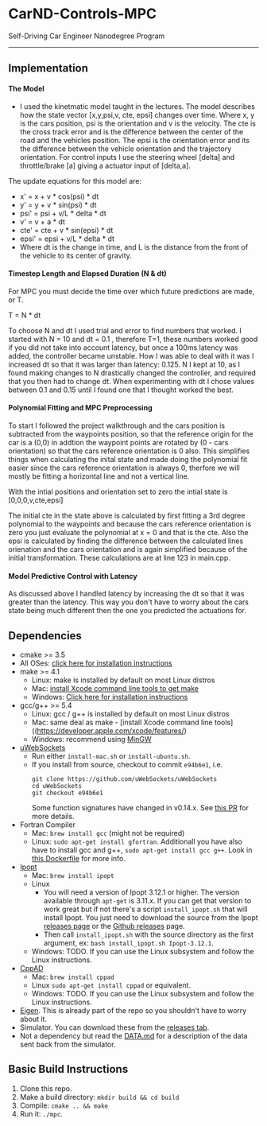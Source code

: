 # CarND-Controls-MPC
Self-Driving Car Engineer Nanodegree Program

---

## Implementation

#### The Model

- I used the kinetmatic model taught in the lectures. The model describes how the state vector [x,y,psi,v, cte, epsi] changes over time. Where x, y is the cars position, psi is the orientation and v is the velocity. The cte is the cross track error and is the difference between the center of the road and the vehicles position. The epsi is the orientation error and its the difference between the vehicle orientation and the trajectory orientation. For control inputs I use the steering wheel [delta] and throttle/brake [a] giving a actuator input of [delta,a]. 

The update equations for this model are:
- x' = x + v * cos(psi) * dt 
- y' = y + v * sin(psi) * dt
- psi' = psi + v/L * delta * dt
- v' = v + a * dt
- cte' = cte + v * sin(epsi) * dt
- epsi' = epsi + v/L * delta * dt
- Where dt is the change in time, and L is the distance from the front of the vehicle to its center of gravity.


#### Timestep Length and Elapsed Duration (N & dt)

For MPC you must decide the time over which future predictions are made, or T. 

T = N * dt

To choose N and dt I used trial and error to find numbers that worked. I started with N = 10 and dt = 0.1 , therefore T=1, these numbers worked good if you did not take into account latency, but once a 100ms latency was added, the controller became unstable. How I was able to deal with it was I increased dt so that it was larger than latency: 0.125. N I kept at 10, as I found making changes to N drastically changed the controller, and required that you then had to change dt. When experimenting with dt I chose values between 0.1 and 0.15 until I found one that I thought worked the best. 


#### Polynomial Fitting and MPC Preprocessing

To start I followed the project walkthrough and the cars position is subtracted from the waypoints position, so that the reference origin for the car is a (0,0) in addtion the waypoint points are rotated by (0 - cars orientation) so that the cars reference orientation is 0 also. This simplifies things when calculating the inital state and made doing the polynomial fit easier since the cars reference orientation is always 0, therfore we will mostly be fitting a horizontal line and not a vertical line.

With the intial positions and orientation set to zero the intial state is [0,0,0,v,cte,epsi]

The initial cte in the state above is calculated by first fitting a 3rd degree polynomial to the waypoints and because the cars reference orientation is zero you just evaluate the polynomial at x = 0 and that is the cte. Also the epsi is calculated by finding the difference between the calculated lines orienation and the cars orientation and is again simplified because of the initial transformation. These calculations are at line 123 in main.cpp.

#### Model Predictive Control with Latency

As discussed above I handled latency by increasing the dt so that it was greater than the latency. This way you don't have to worry about the cars state being much different then the one you predicted the actuations for. 


## Dependencies

* cmake >= 3.5
 * All OSes: [click here for installation instructions](https://cmake.org/install/)
* make >= 4.1
  * Linux: make is installed by default on most Linux distros
  * Mac: [install Xcode command line tools to get make](https://developer.apple.com/xcode/features/)
  * Windows: [Click here for installation instructions](http://gnuwin32.sourceforge.net/packages/make.htm)
* gcc/g++ >= 5.4
  * Linux: gcc / g++ is installed by default on most Linux distros
  * Mac: same deal as make - [install Xcode command line tools]((https://developer.apple.com/xcode/features/)
  * Windows: recommend using [MinGW](http://www.mingw.org/)
* [uWebSockets](https://github.com/uWebSockets/uWebSockets)
  * Run either `install-mac.sh` or `install-ubuntu.sh`.
  * If you install from source, checkout to commit `e94b6e1`, i.e.
    ```
    git clone https://github.com/uWebSockets/uWebSockets 
    cd uWebSockets
    git checkout e94b6e1
    ```
    Some function signatures have changed in v0.14.x. See [this PR](https://github.com/udacity/CarND-MPC-Project/pull/3) for more details.
* Fortran Compiler
  * Mac: `brew install gcc` (might not be required)
  * Linux: `sudo apt-get install gfortran`. Additionall you have also have to install gcc and g++, `sudo apt-get install gcc g++`. Look in [this Dockerfile](https://github.com/udacity/CarND-MPC-Quizzes/blob/master/Dockerfile) for more info.
* [Ipopt](https://projects.coin-or.org/Ipopt)
  * Mac: `brew install ipopt`
  * Linux
    * You will need a version of Ipopt 3.12.1 or higher. The version available through `apt-get` is 3.11.x. If you can get that version to work great but if not there's a script `install_ipopt.sh` that will install Ipopt. You just need to download the source from the Ipopt [releases page](https://www.coin-or.org/download/source/Ipopt/) or the [Github releases](https://github.com/coin-or/Ipopt/releases) page.
    * Then call `install_ipopt.sh` with the source directory as the first argument, ex: `bash install_ipopt.sh Ipopt-3.12.1`. 
  * Windows: TODO. If you can use the Linux subsystem and follow the Linux instructions.
* [CppAD](https://www.coin-or.org/CppAD/)
  * Mac: `brew install cppad`
  * Linux `sudo apt-get install cppad` or equivalent.
  * Windows: TODO. If you can use the Linux subsystem and follow the Linux instructions.
* [Eigen](http://eigen.tuxfamily.org/index.php?title=Main_Page). This is already part of the repo so you shouldn't have to worry about it.
* Simulator. You can download these from the [releases tab](https://github.com/udacity/self-driving-car-sim/releases).
* Not a dependency but read the [DATA.md](./DATA.md) for a description of the data sent back from the simulator.


## Basic Build Instructions

1. Clone this repo.
2. Make a build directory: `mkdir build && cd build`
3. Compile: `cmake .. && make`
4. Run it: `./mpc`.

